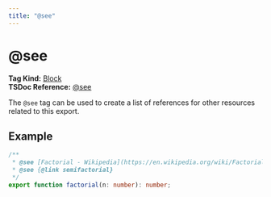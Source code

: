 ```yaml
---
title: "@see"
---
```


# @see

**Tag Kind:** [Block](../tags.md#Block-Tags) <br>
**TSDoc Reference:** [@see](https://tsdoc.org/pages/tags/see/)

The `@see` tag can be used to create a list of references for other resources related to this export.

## Example

```ts
/**
 * @see [Factorial - Wikipedia](https://en.wikipedia.org/wiki/Factorial)
 * @see {@link semifactorial}
 */
export function factorial(n: number): number;
```
